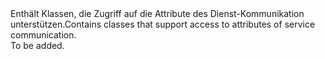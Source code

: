 <Namespace Name="Microsoft.ServiceFabric.Services.Communication">
  <Docs>
    <summary><span data-ttu-id="8265d-101">Enthält Klassen, die Zugriff auf die Attribute des Dienst-Kommunikation unterstützen.</span><span class="sxs-lookup"><span data-stu-id="8265d-101">Contains classes that support access to attributes of service communication.</span></span></summary> 
    <remarks>To be added.</remarks>
  </Docs>
</Namespace>

